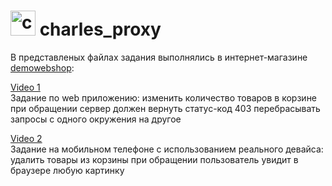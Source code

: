 # <img src="https://cdn.icon-icons.com/icons2/3053/PNG/512/charles_proxy_macos_bigsur_icon_190302.png" title="charles-proxy" alt="charles-proxy" width="40" height="40"/> charles_proxy

В представленых файлах задания выполнялись в интернет-магазине  <a href="http://demowebshop.tricentis.com/cart" trget = "blank">demowebshop</a>:

<a href="https://www.awesomescreenshot.com/video/20050936?key=20a3a00b55730c4b3c6632070893b91f" trget = "blank">Video 1</a>   
Задание по web приложению: 
изменить количество товаров в корзине
при обращении сервер должен вернуть статус-код 403
перебрасывать запросы с одного окружения на другое

<a href="https://www.awesomescreenshot.com/video/20049587?key=cc6796c32d2ab11492cf7207f9b5ea7d" trget = "blank">Video 2</a>   
Задание на мобильном телефоне с использованием реального девайса: 
удалить товары из корзины
при обращении пользователь увидит в браузере любую картинку
